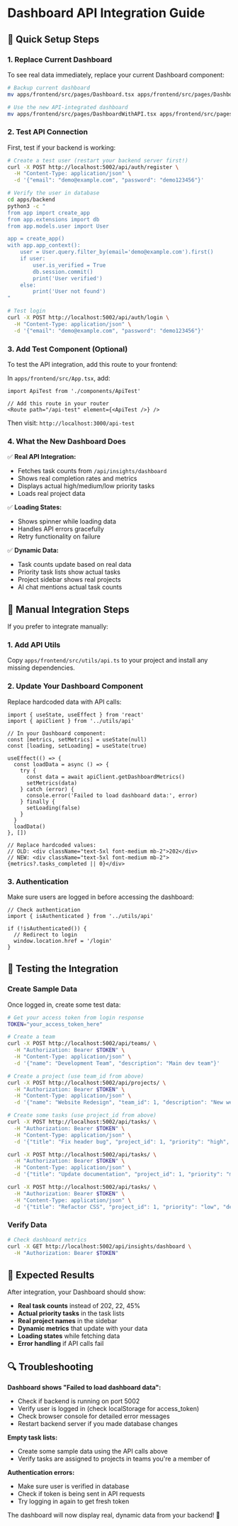 # Dashboard API Integration Guide

## 🎯 Quick Setup Steps

### 1. **Replace Current Dashboard**
To see real data immediately, replace your current Dashboard component:

```bash
# Backup current dashboard
mv apps/frontend/src/pages/Dashboard.tsx apps/frontend/src/pages/Dashboard.backup.tsx

# Use the new API-integrated dashboard
mv apps/frontend/src/pages/DashboardWithAPI.tsx apps/frontend/src/pages/Dashboard.tsx
```

### 2. **Test API Connection**
First, test if your backend is working:

```bash
# Create a test user (restart your backend server first!)
curl -X POST http://localhost:5002/api/auth/register \
  -H "Content-Type: application/json" \
  -d '{"email": "demo@example.com", "password": "demo123456"}'

# Verify the user in database
cd apps/backend
python3 -c "
from app import create_app
from app.extensions import db
from app.models.user import User

app = create_app()
with app.app_context():
    user = User.query.filter_by(email='demo@example.com').first()
    if user:
        user.is_verified = True
        db.session.commit()
        print('User verified')
    else:
        print('User not found')
"

# Test login
curl -X POST http://localhost:5002/api/auth/login \
  -H "Content-Type: application/json" \
  -d '{"email": "demo@example.com", "password": "demo123456"}'
```

### 3. **Add Test Component (Optional)**
To test the API integration, add this route to your frontend:

In `apps/frontend/src/App.tsx`, add:
```tsx
import ApiTest from './components/ApiTest'

// Add this route in your router
<Route path="/api-test" element={<ApiTest />} />
```

Then visit: `http://localhost:3000/api-test`

### 4. **What the New Dashboard Does**

✅ **Real API Integration:**
- Fetches task counts from `/api/insights/dashboard`
- Shows real completion rates and metrics
- Displays actual high/medium/low priority tasks
- Loads real project data

✅ **Loading States:**
- Shows spinner while loading data
- Handles API errors gracefully
- Retry functionality on failure

✅ **Dynamic Data:**
- Task counts update based on real data
- Priority task lists show actual tasks
- Project sidebar shows real projects
- AI chat mentions actual task counts

## 🔧 Manual Integration Steps

If you prefer to integrate manually:

### 1. **Add API Utils**
Copy `apps/frontend/src/utils/api.ts` to your project and install any missing dependencies.

### 2. **Update Your Dashboard Component**
Replace hardcoded data with API calls:

```tsx
import { useState, useEffect } from 'react'
import { apiClient } from '../utils/api'

// In your Dashboard component:
const [metrics, setMetrics] = useState(null)
const [loading, setLoading] = useState(true)

useEffect(() => {
  const loadData = async () => {
    try {
      const data = await apiClient.getDashboardMetrics()
      setMetrics(data)
    } catch (error) {
      console.error('Failed to load dashboard data:', error)
    } finally {
      setLoading(false)
    }
  }
  loadData()
}, [])

// Replace hardcoded values:
// OLD: <div className="text-5xl font-medium mb-2">202</div>
// NEW: <div className="text-5xl font-medium mb-2">{metrics?.tasks_completed || 0}</div>
```

### 3. **Authentication**
Make sure users are logged in before accessing the dashboard:

```tsx
// Check authentication
import { isAuthenticated } from '../utils/api'

if (!isAuthenticated()) {
  // Redirect to login
  window.location.href = '/login'
}
```

## 🧪 Testing the Integration

### Create Sample Data
Once logged in, create some test data:

```bash
# Get your access token from login response
TOKEN="your_access_token_here"

# Create a team
curl -X POST http://localhost:5002/api/teams/ \
  -H "Authorization: Bearer $TOKEN" \
  -H "Content-Type: application/json" \
  -d '{"name": "Development Team", "description": "Main dev team"}'

# Create a project (use team_id from above)
curl -X POST http://localhost:5002/api/projects/ \
  -H "Authorization: Bearer $TOKEN" \
  -H "Content-Type: application/json" \
  -d '{"name": "Website Redesign", "team_id": 1, "description": "New website project"}'

# Create some tasks (use project_id from above)
curl -X POST http://localhost:5002/api/tasks/ \
  -H "Authorization: Bearer $TOKEN" \
  -H "Content-Type: application/json" \
  -d '{"title": "Fix header bug", "project_id": 1, "priority": "high", "description": "Header not responsive"}'

curl -X POST http://localhost:5002/api/tasks/ \
  -H "Authorization: Bearer $TOKEN" \
  -H "Content-Type: application/json" \
  -d '{"title": "Update documentation", "project_id": 1, "priority": "medium", "description": "Update API docs"}'

curl -X POST http://localhost:5002/api/tasks/ \
  -H "Authorization: Bearer $TOKEN" \
  -H "Content-Type: application/json" \
  -d '{"title": "Refactor CSS", "project_id": 1, "priority": "low", "description": "Clean up stylesheets"}'
```

### Verify Data
```bash
# Check dashboard metrics
curl -X GET http://localhost:5002/api/insights/dashboard \
  -H "Authorization: Bearer $TOKEN"
```

## 🚀 Expected Results

After integration, your Dashboard should show:
- **Real task counts** instead of 202, 22, 45%
- **Actual priority tasks** in the task lists
- **Real project names** in the sidebar
- **Dynamic metrics** that update with your data
- **Loading states** while fetching data
- **Error handling** if API calls fail

## 🔍 Troubleshooting

**Dashboard shows "Failed to load dashboard data":**
- Check if backend is running on port 5002
- Verify user is logged in (check localStorage for access_token)
- Check browser console for detailed error messages
- Restart backend server if you made database changes

**Empty task lists:**
- Create some sample data using the API calls above
- Verify tasks are assigned to projects in teams you're a member of

**Authentication errors:**
- Make sure user is verified in database
- Check if token is being sent in API requests
- Try logging in again to get fresh token

The dashboard will now display real, dynamic data from your backend! 🎉